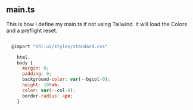 ## main.ts

This is how I define my main.ts if not using Tailwind.
It will load the Colors and a preflight reset.
<br>

```js

  @import "hhl-ui/styles/standard.css"

    html,
    body {
      margin: 0;
      padding: 0;
      background-color: var(--bgcol-0);
      height: 100vh;
      color: var(--col-0);
      border-radius: 4px;
    }

```
